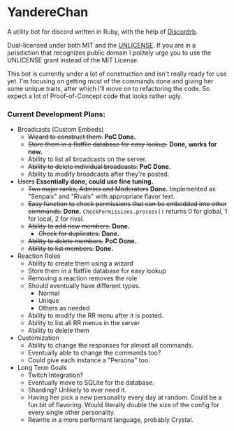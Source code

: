 YandereChan
=========
A utility bot for discord written in Ruby, with the help of [Discordrb](https://github.com/discordrb/discordrb).

Dual-licensed under both MIT and the [UNLICENSE](https://unlicense.org/). If you are in a jurisdiction that recognizes public domain I politely urge you to use the UNLICENSE grant instead of the MIT License.

This bot is currently under a lot of construction and isn't really ready for use yet. I'm focusing on getting most of the commands done and giving her some unique traits, after which I'll move on to refactoring the code. So expect a lot of Proof-of-Concept code that looks rather ugly.

### Current Development Plans: ###

- Broadcasts (Custom Embeds)
  - ~~Wizard to construct them.~~ **PoC Done.**
  - ~~Store them in a flatfile database for easy lookup.~~ **Done, works for now.**
  - Ability to list all broadcasts on the server.
  - ~~Ability to delete individual broadcasts.~~ **PoC Done.**
  - Ability to modify broadcasts after they're posted.
- ~~Users~~ **Essentially done, could use fine tuning.**
  - ~~Two major ranks, Admins and Moderators~~ **Done.** Implemented as "Senpais" and "Rivals" with appropriate flavor text.
  - ~~Easy function to check permissions that can be embedded into other commands.~~ **Done.** `CheckPermissions.process()` returns 0 for global, 1 for local, 2 for rival.
  - ~~Ability to add new members.~~ **Done.**
    - ~~Check for duplicates.~~ **Done.**
  - ~~Ability to delete members.~~ **PoC Done.**
  - ~~Ability to list members.~~ **Done.**
- Reaction Roles
  - Ability to create them using a wizard
  - Store them in a flatfile database for easy lookup
  - Removing a reaction removes the role
  - Should eventually have different types.
    - Normal
    - Unique
    - Others as needed
  - Ability to modify the RR menu after it is posted.
  - Ability to list all RR menus in the server
  - Ability to delete them
- Customization
  - Ability to change the responses for almost all commands.
  - Eventually able to change the commands too?
  - Could give each instance a "Persona" too.
- Long Term Goals
  - Twitch Integration?
  - Eventually move to SQLite for the database.
  - Sharding? Unlikely to ever need it.
  - Having her pick a new personality every day at random. Could be a fun bit of flavoring. Would literally double the size of the config for every single other personality.
  - Rewrite in a more performant language, probably Crystal.

